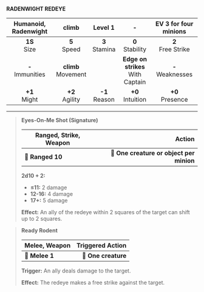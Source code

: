 **RADENWIGHT REDEYE**

| Humanoid, Radenwight |         climb         |     Level 1      |                  -                  | EV 3 for four minions |
|:--------------------:|:---------------------:|:----------------:|:-----------------------------------:|:---------------------:|
|    **1S**<br>Size    |    **5**<br>Speed     | **3**<br>Stamina |         **0**<br>Stability          | **2**<br>Free Strike  |
| **-**<br>Immunities  | **climb**<br>Movement |                  | **Edge on strikes**<br>With Captain |  **-**<br>Weaknesses  |
|   **+1**<br>Might    |   **+2**<br>Agility   | **-1**<br>Reason |         **+0**<br>Intuition         |  **+0**<br>Presence   |

---

> **Eyes-On-Me Shot (Signature)**
> 
> | **Ranged, Strike, Weapon** |                               **Action** |
> | -------------------------- | ----------------------------------------:|
> | **📏 Ranged 10**           | **🎯 One creature or object per minion** |
> 
> **2d10 + 2:**
> 
> - **≤11:** 2 damage
> - **12-16:** 4 damage
> - **17+:** 5 damage
> 
> **Effect:** An ally of the redeye within 2 squares of the target can shift up to 2 squares.

> **Ready Rodent**
> 
> | **Melee, Weapon** | **Triggered Action** |
> | ----------------- | --------------------:|
> | **📏 Melee 1**    |  **🎯 One creature** |
> 
> **Trigger:** An ally deals damage to the target.
> 
> **Effect:** The redeye makes a free strike against the target.

